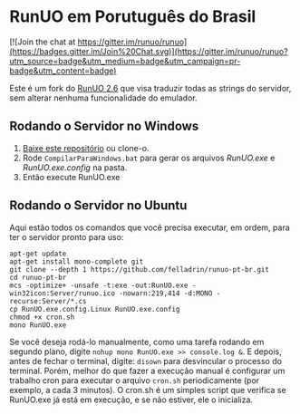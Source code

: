 # RunUO em Porutuguês do Brasil

[![Join the chat at https://gitter.im/runuo/runuo](https://badges.gitter.im/Join%20Chat.svg)](https://gitter.im/runuo/runuo?utm_source=badge&utm_medium=badge&utm_campaign=pr-badge&utm_content=badge)

Este é um fork do [RunUO 2.6](https://github.com/runuo/runuo/tree/releases/2.6) que visa traduzir todas as strings do servidor, sem alterar nenhuma funcionalidade do emulador.

## Rodando o Servidor no Windows

1. [Baixe este repositório](https://github.com/felladrin/last-wish/archive/master.zip) ou clone-o.
2. Rode `CompilarParaWindows.bat` para gerar os arquivos *RunUO.exe* e *RunUO.exe.config* na pasta.
3. Então execute RunUO.exe

## Rodando o Servidor no Ubuntu

Aqui estão todos os comandos que você precisa executar, em ordem, para ter o servidor pronto para uso:

    apt-get update
    apt-get install mono-complete git
    git clone --depth 1 https://github.com/felladrin/runuo-pt-br.git
    cd runuo-pt-br
    mcs -optimize+ -unsafe -t:exe -out:RunUO.exe -win32icon:Server/runuo.ico -nowarn:219,414 -d:MONO -recurse:Server/*.cs
    cp RunUO.exe.config.Linux RunUO.exe.config
    chmod +x cron.sh
    mono RunUO.exe

Se você deseja rodá-lo manualmente, como uma tarefa rodando em segundo plano, digite `nohup mono RunUO.exe >> console.log &`. E depois, antes de fechar o terminal, digite: `disown` para desvincular o processo do terminal. Porém, melhor do que fazer a execução manual é configurar um trabalho cron para executar o arquivo `cron.sh` periodicamente (por exemplo, a cada 3 minutos). O cron.sh é um simples script que verifica se RunUO.exe já está em execução, e se não estiver, ele o inicializa.